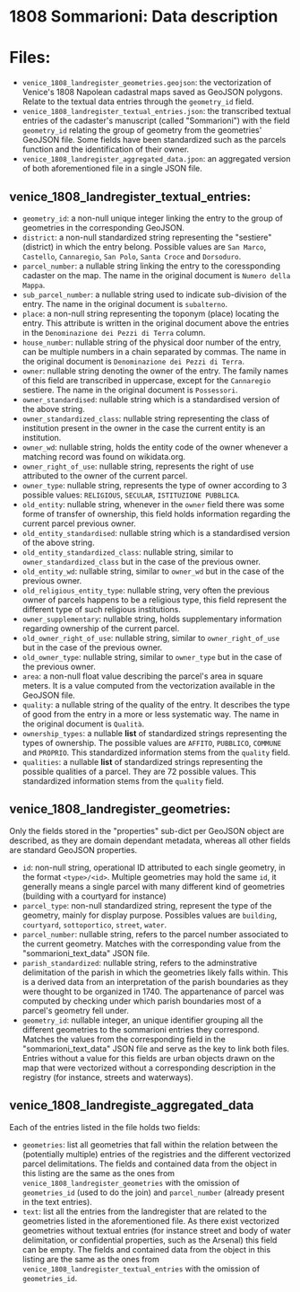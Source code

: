 # 1808 Sommarioni: Data description

# Files:
* `venice_1808_landregister_geometries.geojson`: the vectorization of Venice's 1808 Napolean cadastral maps saved as GeoJSON polygons. Relate to the textual data entries through the `geometry_id` field.
* `venice_1808_landregister_textual_entries.json`: the transcribed textual entries of the cadaster's manuscript (called "Sommarioni") with the field `geometry_id` relating the group of geometry from the geometries' GeoJSON file. Some fields have been standardized such as the parcels function and the identification of their owner.
* `venice_1808_landregister_aggregated_data.jpon`: an aggregated version of both aforementioned file in a single JSON file.

## venice_1808_landregister_textual_entries:
- `geometry_id`: a non-null unique integer linking the entry to the group of geometries in the corresponding GeoJSON. 
- `district`: a non-null standardized string representing the "sestiere" (district) in which the entry belong. Possible values are  `San Marco`, `Castello`, `Cannaregio`, `San Polo`, `Santa Croce` and `Dorsoduro`.
- `parcel_number`: a nullable string linking the entry to the coressponding cadaster on the map. The name in the original document is `Numero della Mappa`.
- `sub_parcel_number`: a nullable string used to indicate sub-division of the entry. The name in the original document is `subalterno`.
- `place`: a non-null string representing the toponym (place) locating the entry. This attribute is written in the original document above the entries in the `Denominazione dei Pezzi di Terra` column.
- `house_number`: nullable string of the physical door number of the entry, can be multiple numbers in a chain separated by commas. The name in the original document is `Denominazione dei Pezzi di Terra`.
- `owner`: nullable string denoting the owner of the entry. The family names of this field are transcribed in uppercase, except for the `Cannaregio` sestiere. The name in the original document is `Possessori`.
- `owner_standardised`: nullable string which is a standardised version of the above string.
- `owner_standardized_class`: nullable string representing the class of institution present in the owner in the case the current entity is an institution.
- `owner_wd`: nullable string, holds the entity code of the owner whenever a matching record was found on wikidata.org.
- `owner_right_of_use`: nullable string, represents the right of use attributed to the owner of the current parcel.
- `owner_type`: nullable string, represents the type of owner according to 3 possible values: `RELIGIOUS`, `SECULAR`, `ISTITUZIONE PUBBLICA`.
- `old_entity`: nullable string, whenever in the `owner` field there was some forme of transfer of ownership, this field holds information regarding the current parcel previous owner.
- `old_entity_standardised`:  nullable string which is a standardised version of the above string.
- `old_entity_standardized_class`: nullable string, similar to `owner_standardized_class` but in the case of the previous owner.
- `old_entity_wd`: nullable string, similar to `owner_wd` but in the case of the previous owner.
- `old_religious_entity_type`: nullable string, very often the previous owner of parcels happens to be a religious type, this field represent the different type of such religious institutions. 
- `owner_supplementary`: nullable string, holds supplementary information regarding ownership of the current parcel.
- `old_owner_right_of_use`: nullable string, similar to `owner_right_of_use` but in the case of the previous owner.
- `old_owner_type`: nullable string, similar to `owner_type` but in the case of the previous owner.
- `area`: a non-null float value describing the parcel's area in square meters. It is a value computed from the vectorization available in the GeoJSON file.
- `quality`: a nullable string of the quality of the entry. It describes the type of good from the entry in a more or less systematic way. The name in the original document is `Qualità`.
- `ownership_types`: a nullable **list** of standardized strings representing the types of ownership. The possible values are `AFFITO`, `PUBBLICO`, `COMMUNE` and `PROPRIO`. This standardized information stems from the `quality` field.
- `qualities`: a nullable **list** of standardized strings representing the possible qualities of a parcel. They are 72 possible values. This standardized information stems from the `quality` field.

## venice_1808_landregister_geometries:
Only the fields stored in the "properties" sub-dict per GeoJSON object are described, as they are domain dependant metadata, whereas all other fields are standard GeoJSON properties.
- `id`: non-null string, operational ID attributed to each single geometry, in the format `<type>/<id>`. Multiple geometries may hold the same `id`, it generally means a single parcel with many different kind of geometries (building with a courtyard for instance)
- `parcel_type`: non-null standardized string, represent the type of the geometry, mainly for display purpose. Possibles values are `building`, `courtyard`, `sottoportico`, `street`, `water`.
- `parcel_number`: nullable string, refers to the parcel number associated to the current geometry. Matches with the corresponding value from the "sommarioni_text_data" JSON file. 
- `parish_standardized`: nullable string, refers to the adminstrative delimitation of the parish in which the geometries likely falls within. This is a derived data from an interpretation of the parish boundaries as they were thought to be organized in 1740. The appartenance of parcel was computed by checking under which parish boundaries most of a parcel's geometry fell under.
- `geometry_id`: nullable integer, an unique identifier grouping all the different geometries to the sommarioni entries they correspond. Matches the values from the corresponding field in the "sommarioni_text_data" JSON file and serve as the key to link both files. Entries without a value for this fields are urban objects drawn on the map that were vectorized without a corresponding description in the registry (for instance, streets and waterways).


## venice_1808_landregiste_aggregated_data
Each of the entries listed in the file holds two fields:
- `geometries`: list all geometries that fall within the relation between the (potentially multiple) entries of the registries and the different vectorized parcel delimitations. The fields and contained data from the object in this listing are the same as the ones from `venice_1808_landregister_geometries` with the omission of `geometries_id` (used to do the join) and `parcel_number` (already present in the text entries).
- `text`: list all the entries from the landregister that are related to the geometries listed in the aforementioned file. As there exist vectorized geometries without textual entries (for instance street and body of water delimitation, or confidential properties, such as the Arsenal) this field can be empty. The fields and contained data from the object in this listing are the same as the ones from `venice_1808_landregister_textual_entries` with the omission of `geometries_id`.